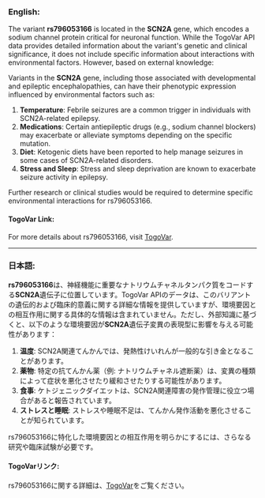 ### English:
The variant **rs796053166** is located in the **SCN2A** gene, which encodes a sodium channel protein critical for neuronal function. While the TogoVar API data provides detailed information about the variant's genetic and clinical significance, it does not include specific information about interactions with environmental factors. However, based on external knowledge:

Variants in the **SCN2A** gene, including those associated with developmental and epileptic encephalopathies, can have their phenotypic expression influenced by environmental factors such as:
1. **Temperature**: Febrile seizures are a common trigger in individuals with SCN2A-related epilepsy.
2. **Medications**: Certain antiepileptic drugs (e.g., sodium channel blockers) may exacerbate or alleviate symptoms depending on the specific mutation.
3. **Diet**: Ketogenic diets have been reported to help manage seizures in some cases of SCN2A-related disorders.
4. **Stress and Sleep**: Stress and sleep deprivation are known to exacerbate seizure activity in epilepsy.

Further research or clinical studies would be required to determine specific environmental interactions for rs796053166.

#### TogoVar Link:
For more details about rs796053166, visit [TogoVar](https://togovar.org).

---

### 日本語:
**rs796053166**は、神経機能に重要なナトリウムチャネルタンパク質をコードする**SCN2A**遺伝子に位置しています。TogoVar APIのデータは、このバリアントの遺伝的および臨床的意義に関する詳細な情報を提供していますが、環境要因との相互作用に関する具体的な情報は含まれていません。ただし、外部知識に基づくと、以下のような環境要因が**SCN2A**遺伝子変異の表現型に影響を与える可能性があります：

1. **温度**: SCN2A関連てんかんでは、発熱性けいれんが一般的な引き金となることがあります。
2. **薬物**: 特定の抗てんかん薬（例: ナトリウムチャネル遮断薬）は、変異の種類によって症状を悪化させたり緩和させたりする可能性があります。
3. **食事**: ケトジェニックダイエットは、SCN2A関連障害の発作管理に役立つ場合があると報告されています。
4. **ストレスと睡眠**: ストレスや睡眠不足は、てんかん発作活動を悪化させることが知られています。

rs796053166に特化した環境要因との相互作用を明らかにするには、さらなる研究や臨床試験が必要です。

#### TogoVarリンク:
rs796053166に関する詳細は、[TogoVar](https://togovar.org)をご覧ください。